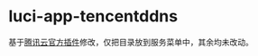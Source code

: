 # luci-app-tencentddns
基于[腾讯云官方插件](https://github.com/Tencent-Cloud-Plugins/tencentcloud-openwrt-plugin-ddns)修改，仅把目录放到服务菜单中，其余均未改动。



